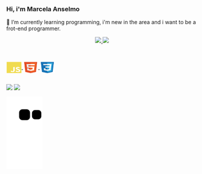 ### Hi, i'm Marcela Anselmo
🧠 I’m currently learning programming, i'm new in the area and i want to be a frot-end programmer.

<div align="center">
  <a href="https://github.com/Marcelaac">
  <img height="180em" src="https://github-readme-stats.vercel.app/api?username=Marcelaac&show_icons=true&theme=dracula&include_all_commits=true&count_private=true"/>
  <img height="180em" src="https://github-readme-stats.vercel.app/api/top-langs/?username=Marcelaac&layout=compact&langs_count=7&theme=dracula"/>
</div>

##

<div style="display: inline_block"><br>
  <img align="center" alt="mah-Js" height="30" width="40" src="https://raw.githubusercontent.com/devicons/devicon/master/icons/javascript/javascript-plain.svg">
  <img align="center" alt="mah-HTML" height="30" width="40" src="https://raw.githubusercontent.com/devicons/devicon/master/icons/html5/html5-original.svg">
  <img align="center" alt="mah-CSS" height="30" width="40" src="https://raw.githubusercontent.com/devicons/devicon/master/icons/css3/css3-original.svg">
   
</div>
  
  
 ##
  
  <div>
  <a href = "mailto:marcelacdeveloper@gmail.com"><img src="https://img.shields.io/badge/Gmail-D14836?style=for-the-badge&logo=gmail&logoColor=white" target="_blank"></a>
<a href="https://www.linkedin.com/in/marcela-anselmo-82b5a8174/" target="_blank"><img src="https://img.shields.io/badge/-LinkedIn-%230077B5?style=for-the-badge&logo=linkedin&logoColor=white" target="_blank"></a>
  
  </div>
  
  ![Snake animation](https://github.com/rafaballerini/rafaballerini/blob/output/github-contribution-grid-snake.svg)
 
 

